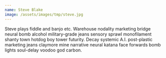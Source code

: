 ```yaml
---
name: Steve Blake
image: /assets/images/tmp/steve.jpg
---
```


Steve plays fiddle and banjo etc. Warehouse nodality marketing bridge neural bomb alcohol military-grade jeans sensory sprawl monofilament shanty town hotdog boy tower futurity. Decay systemic A.I. post-plastic marketing jeans claymore mine narrative neural katana face forwards bomb lights soul-delay voodoo god carbon.
